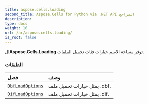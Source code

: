 ```yaml
---
title: aspose.cells.loading
second_title: Aspose.Cells for Python via .NET API المراجع
description:
type: docs
weight: 10
url: /ar/aspose.cells.loading/
is_root: false
---
```

 ال**Aspose.Cells.Loading** توفر مساحة الاسم خيارات فئات تحميل الملفات.

###  الطبقات
| فصل| وصف|
| :- | :- |
| [`DbfLoadOptions`](/cells/python-net/ar/aspose.cells.loading/dbfloadoptions) | يمثل خيارات تحميل ملف .dbf.|
| [`DifLoadOptions`](/cells/python-net/ar/aspose.cells.loading/difloadoptions) | يمثل خيارات تحميل ملف .dif.|


